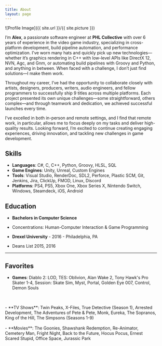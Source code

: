 ```yaml
---
title: About
layout: page
---
```

![Profile Image]({{ site.url }}/{{ site.picture }})

I’m **Alex**, a passionate software engineer at **PHL Collective** with over 6 years of experience in the video game industry, specializing in cross-platform development, build pipeline automation, and performance optimization. I’ve worn many hats and quickly pick up new technologies—whether it’s graphics rendering in C++ with low-level APIs like DirectX 12, NVN, Agc, and Gnm, or automating build pipelines with Groovy and Python, and anything in between. When faced with a challenge, I don’t just find solutions—I make them work.

Throughout my career, I’ve had the opportunity to collaborate closely with artists, designers, producers, writers, audio engineers, and fellow programmers to successfully ship 9 titles across multiple platforms. Each project presented its own unique challenges—some straightforward, others complex—and through teamwork and dedication, we achieved successful launches every time.

I’ve excelled in both in-person and remote settings, and I find that remote work, in particular, allows me to focus deeply on my tasks and deliver high-quality results. Looking forward, I’m excited to continue creating engaging experiences, driving innovation, and tackling new challenges in game development.


## Skills

- **Languages**: C#, C, C++, Python, Groovy, HLSL, SQL
- **Game Engines**: Unity, Unreal, Custom Engines
- **Tools**: Visual Studio, RenderDoc, SDL2, Perforce, Plastic SCM, Git, Jenkins, Jira, ClickUp, FMOD, Linux, Discord
- **Platforms**: PS4, PS5, Xbox One, Xbox Series X, Nintendo Switch, Windows, Steamdeck, iOS, Android


## Education

- **Bachelors in Computer Science**
- Concentrations: Human-Computer Interaction & Game Programming

- **Drexel University** - 2016 - Philadelphia, PA
- Deans List 2015, 2016

<!-- ## Hobbies

Outside of programming, I enjoy:
- Skateboarding
- Drumming
- Hiking
- Camping
- Baseball
- Cooking
- Coffee
- Philadlephia History
- Urban Exploration -->
---
## Favorites

- **Games**: Diablo 2: LOD, TES: Oblivion, Alan Wake 2, Tony Hawk's Pro Skater 1-4, Session: Skate Sim, Myst, Portal, Golden Eye 007, Control, Demon Souls
<br>
<br>
- **TV Shows**: Twin Peaks, X-Files, True Detective (Season 1), Arrested Development, The Adventures of Pete & Pete, Monk, Eureka, The Sopranos, King of the Hill, The Simpsons (Seasons 1-9)
<br>
<br>
- **Movies**: The Goonies, Shawshank Redemption, Re-Animator, Cemetery Man, Fright Night, Back to the Future, Hocus Pocus, Ernest Scared Stupid, Office Space, Jurassic Park